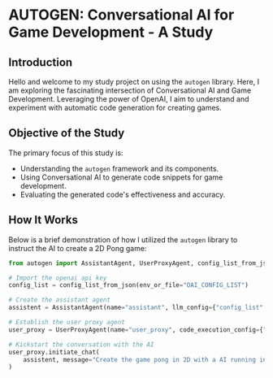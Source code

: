 # AUTOGEN: Conversational AI for Game Development - A Study

## Introduction

Hello and welcome to my study project on using the `autogen` library. Here, I am exploring the fascinating intersection of Conversational AI and Game Development. Leveraging the power of OpenAI, I aim to understand and experiment with automatic code generation for creating games.

## Objective of the Study

The primary focus of this study is:
- Understanding the `autogen` framework and its components.
- Using Conversational AI to generate code snippets for game development.
- Evaluating the generated code's effectiveness and accuracy.

## How It Works

Below is a brief demonstration of how I utilized the `autogen` library to instruct the AI to create a 2D Pong game:

```python
from autogen import AssistantAgent, UserProxyAgent, config_list_from_json

# Import the openai api key
config_list = config_list_from_json(env_or_file="OAI_CONFIG_LIST")

# Create the assistant agent
assistent = AssistantAgent(name="assistant", llm_config={"config_list": config_list})

# Establish the user proxy agent
user_proxy = UserProxyAgent(name="user_proxy", code_execution_config={"work_dir":"coding"})

# Kickstart the conversation with the AI
user_proxy.initiate_chat(
    assistent, message="Create the game pong in 2D with a AI running in one side of the screen"
)
